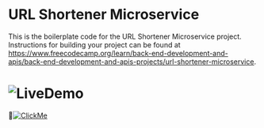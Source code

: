 # URL Shortener Microservice

This is the boilerplate code for the URL Shortener Microservice project. Instructions for building your project can be found at https://www.freecodecamp.org/learn/back-end-development-and-apis/back-end-development-and-apis-projects/url-shortener-microservice.

# ![LiveDemo](https://img.shields.io/badge/WatchLiveDemo-05122A?style=flat&color=yellow)
:round_pushpin:[![ClickMe](https://img.shields.io/badge/ClickMe-05122A?style=flat&logo=clickme)](https://boilerplate-project-urlshortener.jeelgajera1.repl.co)